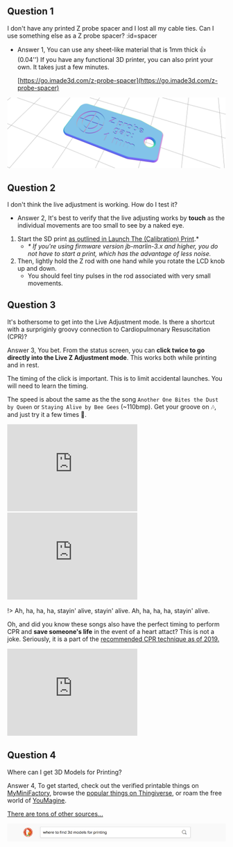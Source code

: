 ## Question 1
I don't have any printed Z probe spacer and I lost all my cable ties. Can I use something else as a Z probe spacer? :id=spacer

- Answer 1, You can use any sheet-like material that is 1mm thick 👍 (0.04'')
If you have any functional 3D printer, you can also print your own. It takes just a few minutes.

  [https://go.imade3d.com/z-probe-spacer](https://go.imade3d.com/z-probe-spacer)

![z-spacer-github.png](assets/z-spacer-github.png)

## Question 2
I don't think the live adjustment is working. How do I test it?

- Answer 2, It's best to verify that the live adjusting works by **touch** as the individual movements are too small to see by a naked eye.

1. Start the SD print [as outlined in Launch The (Calibration) Print](03-calibrate-first-layer?id=step-2-launch-the-calibration-print).*
   - _* If you're using firmware version jb-marlin-3.x and higher, you do not have to start a print, which has the advantage of less noise._
2. Then, lightly hold the Z rod with one hand while you rotate the LCD knob up and down.
   - You should feel tiny pulses in the rod associated with very small movements.

## Question 3
It's bothersome to get into the Live Adjustment mode. Is there a shortcut with a surpriginly groovy connection to Cardiopulmonary Resuscitation (CPR)?

Answer 3, You bet. From the status screen, you can **click twice to go directly into the Live Z Adjustment mode**. This works both while printing and in rest.

The timing of the click is important. This is to limit accidental launches. You will need to learn the timing.

The speed is about the same as the the song `Another One Bites the Dust by Queen` or `Staying Alive by Bee Gees` (~110bmp). Get your groove on 🎶, and just try it a few times 🕺.

<iframe width="auto" height="200" src="https://www.youtube-nocookie.com/embed/rY0WxgSXdEE" frameborder="0" allow="accelerometer; autoplay; encrypted-media; gyroscope; picture-in-picture" allowfullscreen></iframe>

<iframe width="auto" height="200" src="https://www.youtube-nocookie.com/embed/I_izvAbhExY" frameborder="0" allow="accelerometer; autoplay; encrypted-media; gyroscope; picture-in-picture" allowfullscreen></iframe>

!> Ah, ha, ha, ha, stayin' alive, stayin' alive. Ah, ha, ha, ha, stayin' alive.

Oh, and did you know these songs also have the perfect timing to perform CPR and **save someone's life** in the event of a heart attact? This is not a joke. Seriously, it is a part of the [recommended CPR technique as of 2019.](https://www.heart.org/en/health-topics/cardiac-arrest/cardiac-arrest-toolfr-resources/helping-people-stay-alive-ifreasy-with-handsonly-cpr)

<iframe width="auto" height="200" src="https://www.youtube-nocookie.com/embed/n5hP4DIBCEE?start=69" frameborder="0" allow="accelerometer; autoplay; encrypted-media; gyroscope; picture-in-picture" allowfullscreen></iframe>

## Question 4
Where can I get 3D Models for Printing?

Answer 4, To get started, check out the verified printable things on [MyMiniFactory](https://www.myminifactory.com/pages/explore), browse the [popular things on Thingiverse](https://www.thingiverse.com/explore/popular), or roam the free world of [YouMagine](https://www.youmagine.com/designs/popular).

[There are tons of other sources...](https://duckduckgo.com/?q=where+to+find+3d+models+for+printing&t=h_&ia=web)

![duckduck.png](assets/duckduck.png)



